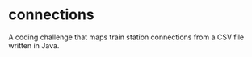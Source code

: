 # connections
A coding challenge that maps train station connections from a CSV file written in Java.
